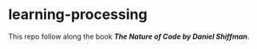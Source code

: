 # learning-processing

This repo follow along the book ***The Nature of Code by Daniel Shiffman***.
